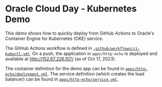 # Oracle Cloud Day - Kubernetes Demo

This demo shows how to quickly deploy from GitHub Actions to Oracle's Container Engine for Kubernetes (OKE) service.

The GitHub Actions workflow is defined in [`.github/workflows/ci-kubectl.yml`](./.github/workflows/ci-kubectl.yml). On a push, the application in `apps/http-echo` is deployed and available at http://152.67.226.107/ (as of Oct 17, 2023).

The container definition for the demo app can be found in [`apps/http-echo/deployment.yml`](./apps/http-echo/deployment.yml). The service definition (which creates the load balancer) can be found in [`apps/http-echo/service.yml`](./apps/http-echo/service.yml).
